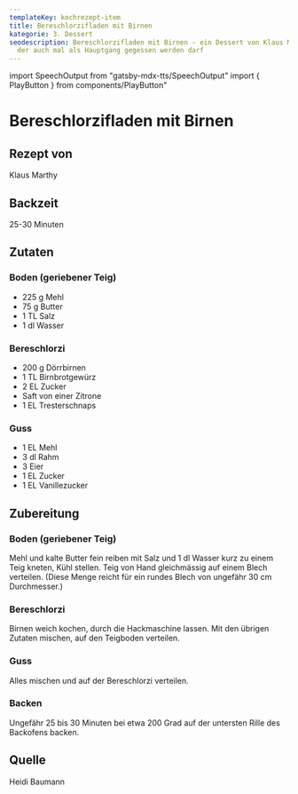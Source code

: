 ```yaml
---
templateKey: kochrezept-item
title: Bereschlorzifladen mit Birnen
kategorie: 3. Dessert
seodescription: Bereschlorzifladen mit Birnen - ein Dessert von Klaus Marthy,
  der auch mal als Hauptgang gegessen werden darf
---
```

import SpeechOutput from "gatsby-mdx-tts/SpeechOutput"
import { PlayButton } from components/PlayButton"

<SpeechOutput id="kochrezept-klaus-marthy-bereschlorzifladen-birnen" customPlayButton={PlayButton}>

# Bereschlorzifladen mit Birnen

## Rezept von

Klaus Marthy

## Backzeit

25-30 Minuten

## Zutaten

### Boden (geriebener Teig) 

* 225 g Mehl 
* 75 g Butter 
* 1 TL Salz 
* 1 dl Wasser

### Bereschlorzi 

* 200 g Dörrbirnen 
* 1 TL Birnbrotgewürz 
* 2 EL Zucker
* Saft von einer Zitrone 
* 1 EL Tresterschnaps 

### Guss
* 1 EL Mehl 
* 3 dl Rahm
* 3 Eier 
* 1 EL Zucker 
* 1 EL Vanillezucker 

## Zubereitung

### Boden (geriebener Teig)
 
Mehl und kalte Butter fein reiben
mit Salz und 1 dl Wasser kurz zu einem Teig kneten, Kühl stellen.
Teig von Hand gleichmässig auf einem Blech verteilen. 
(Diese Menge reicht für ein rundes Blech von ungefähr 30 cm Durchmesser.) 

### Bereschlorzi

Birnen weich kochen, durch die Hackmaschine lassen.
Mit den übrigen Zutaten mischen, auf den Teigboden verteilen.

### Guss

Alles mischen und auf der Bereschlorzi verteilen.

### Backen
Ungefähr 25 bis 30 Minuten bei etwa 200 Grad auf der untersten Rille des Backofens backen.

## Quelle

Heidi Baumann
</SpeechOutput>
